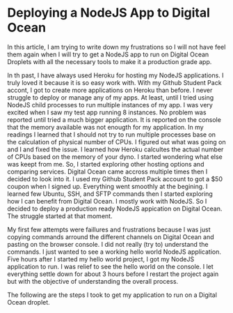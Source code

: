 # Deploying a NodeJS App to Digital Ocean

In this article, I am trying to write down my frustrations so I will not have feel them again when I will try to get a NodeJS app to run on Digital Ocean Droplets with all the necessary tools to make it a production grade app.

In th past, I have always used Heroku for hosting my NodeJS applications. I truly loved it because it is so easy work with. With my Github Student Pack accont, I got to create more applications on Heroku than before. I never struggle to deploy or manage any of my apps. At least, until I tried using NodeJS child processes to run multiple instances of my app. I was very excited when I saw my test app running 8 instances. No problem was reported until tried a much bigger application. It is reported on the console that the memory available was not enougth for my application. In my readings I learned that I should not try to run multiple processes base on the calculation of physical number of CPUs. I figured out what was going on and I and fixed the issue. I learned how Heroku calcultes the actual number of CPUs based on the memory of your dyno. I started wondering what else was keept from me. So, I started exploring other hosting options and comparing services. Digital Ocean came accross multiple times then I decided to look into it. I used my Github Student Pack account to got a $50 coupon when I signed up. Everything went smoothly at the begining. I learned few Ubuntu, SSH, and SFTP commands then I started exploring how I can benefit from Digital Ocean. I mostly work with NodeJS. So I decided to deploy a production ready NodeJS appication on Digital Ocean. The struggle started at that moment. 

My first few attempts were faillures and frustrations because I was just copying commands arround the different channels on Digital Ocean and pasting on the browser console. I did not really (try to) understand the commands. I just wanted to see a working hello world NodeJS application. Five hours after I started my hello world project, I got my NodeJS application to run. I was relief to see the hello world on the console. I let everything settle down for about 3 hours before I restart the project again but with the objective of understanding the overall process. 

The following are the steps I took to get my application to run on a Digital Ocean droplet.